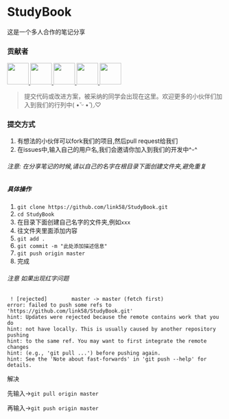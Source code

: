 # StudyBook

这是一个多人合作的笔记分享

### 贡献者

<a href="https://github.com/2662419405" target="_blank">
    <img width=50 src="https://avatars2.githubusercontent.com/u/47957816?s=460&v=4">
</a>

<a href="https://github.com/2209951505" target="_blank">
    <img width=50 src="https://avatars3.githubusercontent.com/u/59152700?s=400&v=4">
</a>

<a href="https://github.com/2011111650" target="_blank">
    <img width=50 src="https://avatars0.githubusercontent.com/u/56377185?s=400&v=4">
</a>

<a href="https://github.com/1455516168" target="_blank">
    <img width=50 src="https://avatars1.githubusercontent.com/u/56419082?s=400&v=4">
</a>

<a href="https://github.com/lushengyunzuo" target="_blank">
    <img width=50 src="https://avatars0.githubusercontent.com/u/57390550?s=400&v=4">
</a>

> 提交代码或改进方案，被采纳的同学会出现在这里。欢迎更多的小伙伴们加入到我们的行列中(  •̆ ᵕ •̆ )◞♡

### 提交方式

1. 有想法的小伙伴可以fork我们的项目,然后pull request给我们
2. 在issues中,输入自己的用户名,我们会邀请你加入到我们的开发中^-^

###### 注意: 在分享笔记的时候,请以自己的名字在根目录下面创建文件夹,避免重复



##### 具体操作

1. `git clone https://github.com/link58/StudyBook.git`
2. `cd StudyBook`
3. 在目录下面创建自己名字的文件夹,例如`xxx`
4. 往文件夹里面添加内容
5. `git add .`
6. `git commit -m "此处添加描述信息" `
7. `git push origin master`
8. 完成

###### 注意 如果出现红字问题

```
 ! [rejected]        master -> master (fetch first)
error: failed to push some refs to 'https://github.com/link58/StudyBook.git'
hint: Updates were rejected because the remote contains work that you do
hint: not have locally. This is usually caused by another repository pushing
hint: to the same ref. You may want to first integrate the remote changes
hint: (e.g., 'git pull ...') before pushing again.
hint: See the 'Note about fast-forwards' in 'git push --help' for details.
```

解决

先输入->`git pull origin master`

再输入->`git push origin master`

